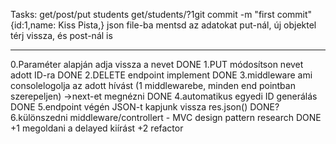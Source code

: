 Tasks:
get/post/put
students
get/students/?1git commit -m "first commit"
{id:1,name: Kiss Pista,}
json file-ba mentsd az adatokat
put-nál, új objektel térj vissza, és post-nál is

-------------------------------------------------------

0.Paraméter alapján adja vissza a nevet DONE
1.PUT módosítson nevet adott ID-ra  DONE
2.DELETE endpoint implement DONE
3.middleware ami consolelogolja az adott hívást (1 middlewarebe, minden end pointban szerepeljen) ->next-et megnézni DONE
4.automatikus egyedi ID generálás DONE
5.endpoint végén JSON-t kapjunk vissza res.json() DONE?
6.különszedni middleware/controllert - MVC design pattern research DONE
+1 megoldani a delayed kiírást 
+2 refactor 

